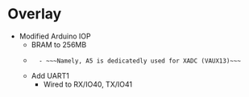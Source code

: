 # Overlay

- Modified Arduino IOP 
    - BRAM to 256MB
    - ~~~disconnected GPIO from A5 (swapped from U10 to T9)~~~
        - ~~~Namely, A5 is dedicatedly used for XADC (VAUX13)~~~
    - Add UART1
    	 - Wired to RX/IO40, TX/IO41
